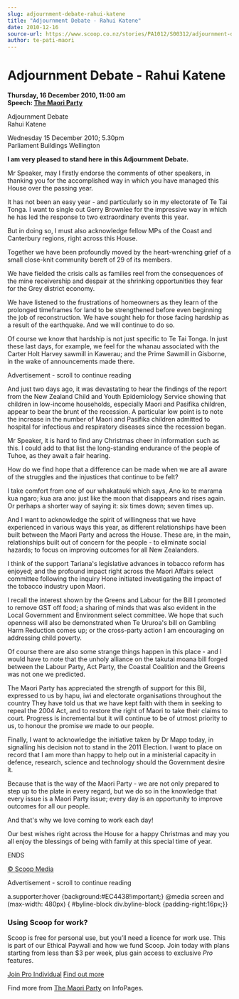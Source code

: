 ```yaml
---
slug: adjournment-debate-rahui-katene
title: "Adjournment Debate - Rahui Katene"
date: 2010-12-16
source-url: https://www.scoop.co.nz/stories/PA1012/S00312/adjournment-debate-rahui-katene.htm
author: te-pati-maori
---
```

Adjournment Debate - Rahui Katene
=================================

**Thursday, 16 December 2010, 11:00 am**  
**Speech: [The Maori Party](https://info.scoop.co.nz/The_Maori_Party)**

Adjournment Debate  
Rahui Katene

Wednesday 15 December 2010; 5.30pm  
Parliament Buildings Wellington

**I am very pleased to stand here in this Adjournment Debate.**

Mr Speaker, may I firstly endorse the comments of other speakers, in thanking you for the accomplished way in which you have managed this House over the passing year.

It has not been an easy year - and particularly so in my electorate of Te Tai Tonga. I want to single out Gerry Brownlee for the impressive way in which he has led the response to two extraordinary events this year.

But in doing so, I must also acknowledge fellow MPs of the Coast and Canterbury regions, right across this House.

Together we have been profoundly moved by the heart-wrenching grief of a small close-knit community bereft of 29 of its members.

We have fielded the crisis calls as families reel from the consequences of the mine receivership and despair at the shrinking opportunities they fear for the Grey district economy.

We have listened to the frustrations of homeowners as they learn of the prolonged timeframes for land to be strengthened before even beginning the job of reconstruction. We have sought help for those facing hardship as a result of the earthquake. And we will continue to do so.

Of course we know that hardship is not just specific to Te Tai Tonga. In just these last days, for example, we feel for the whanau associated with the Carter Holt Harvey sawmill in Kawerau; and the Prime Sawmill in Gisborne, in the wake of announcements made there.

Advertisement - scroll to continue reading





And just two days ago, it was devastating to hear the findings of the report from the New Zealand Child and Youth Epidemiology Service showing that children in low-income households, especially Maori and Pasifika children, appear to bear the brunt of the recession. A particular low point is to note the increase in the number of Maori and Pasifika children admitted to hospital for infectious and respiratory diseases since the recession began.

Mr Speaker, it is hard to find any Christmas cheer in information such as this. I could add to that list the long-standing endurance of the people of Tuhoe, as they await a fair hearing.

How do we find hope that a difference can be made when we are all aware of the struggles and the injustices that continue to be felt?

I take comfort from one of our whakatauki which says, Ano ko te marama kua ngaro; kua ara ano: just like the moon that disappears and rises again. Or perhaps a shorter way of saying it: six times down; seven times up.

And I want to acknowledge the spirit of willingness that we have experienced in various ways this year, as different relationships have been built between the Maori Party and across the House. These are, in the main, relationships built out of concern for the people - to eliminate social hazards; to focus on improving outcomes for all New Zealanders.

I think of the support Tariana's legislative advances in tobacco reform has enjoyed; and the profound impact right across the Maori Affairs select committee following the inquiry Hone initiated investigating the impact of the tobacco industry upon Maori.

I recall the interest shown by the Greens and Labour for the Bill I promoted to remove GST off food; a sharing of minds that was also evident in the Local Government and Environment select committee. We hope that such openness will also be demonstrated when Te Ururoa's bill on Gambling Harm Reduction comes up; or the cross-party action I am encouraging on addressing child poverty.

Of course there are also some strange things happen in this place - and I would have to note that the unholy alliance on the takutai moana bill forged between the Labour Party, Act Party, the Coastal Coalition and the Greens was not one we predicted.

The Maori Party has appreciated the strength of support for this Bil, expressed to us by hapu, iwi and electorate organisations throughout the country They have told us that we have kept faith with them in seeking to repeal the 2004 Act, and to restore the right of Maori to take their claims to court. Progress is incremental but it will continue to be of utmost priority to us, to honour the promise we made to our people.

Finally, I want to acknowledge the initiative taken by Dr Mapp today, in signalling his decision not to stand in the 2011 Election. I want to place on record that I am more than happy to help out in a ministerial capacity in defence, research, science and technology should the Government desire it.

Because that is the way of the Maori Party - we are not only prepared to step up to the plate in every regard, but we do so in the knowledge that every issue is a Maori Party issue; every day is an opportunity to improve outcomes for all our people.

And that's why we love coming to work each day!

Our best wishes right across the House for a happy Christmas and may you all enjoy the blessings of being with family at this special time of year.

ENDS

[© Scoop Media](http://www.scoop.co.nz/about/terms.html)  

Advertisement - scroll to continue reading



a.supporter:hover {background:#EC4438!important;} @media screen and (max-width: 480px) { #byline-block div.byline-block {padding-right:16px;}}

### Using Scoop for work?

Scoop is free for personal use, but you’ll need a licence for work use. This is part of our Ethical Paywall and how we fund Scoop. Join today with plans starting from less than $3 per week, plus gain access to exclusive _Pro_ features.  
  
[Join Pro Individual](https://pro.scoop.co.nz/Individual/?from=ProIn24) [Find out more](https://pro.scoop.co.nz/using-scoop-for-work/?from=ProIn24)

Find more from [The Maori Party](https://info.scoop.co.nz/The_Maori_Party) on InfoPages.